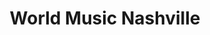 ---
title: "World Music Nashville"
url: /nashville/world-music-nashville/
shop: musical instrument
---